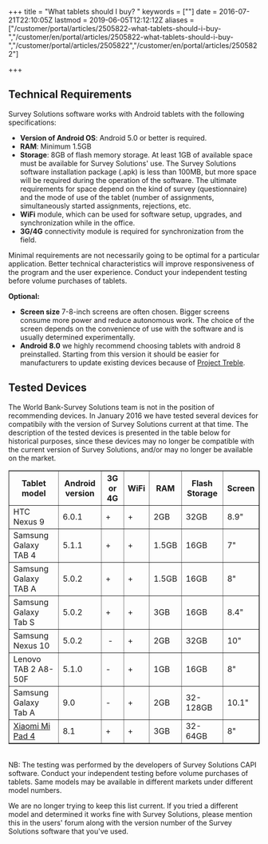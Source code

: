 ﻿+++
title = "What tablets should I buy? "
keywords = [""]
date = 2016-07-21T22:10:05Z
lastmod = 2019-06-05T12:12:12Z
aliases = ["/customer/portal/articles/2505822-what-tablets-should-i-buy-","/customer/en/portal/articles/2505822-what-tablets-should-i-buy-","/customer/portal/articles/2505822","/customer/en/portal/articles/2505822"]

+++

Technical Requirements
----------------------

Survey Solutions software works with Android tablets with the following
specifications:

- **Version of Android OS**: Android 5.0 or better is required.
- **RAM**: Minimum 1.5GB
- **Storage**: 8GB of flash memory storage. At least 1GB of available
space must be available for Survey Solutions' use. The Survey Solutions 
software installation package (.apk) is less than 100MB, but more space
will be required during the operation of the software. The ultimate 
requirements for space depend on the kind of survey (questionnaire) and 
the mode of use of the tablet (number of assignments, simultaneously 
started assignments, rejections, etc.
- **WiFi** module, which can be used for software setup, upgrades, and 
synchronization while in the office.
- **3G/4G** connectivity module is required for synchronization from 
the field.


Minimal requirements are not necessarily going to be optimal for a 
particular application. Better technical characteristics will improve
responsiveness of the program and the user experience. Conduct your 
independent testing before volume purchases of tablets.
  
  
**Optional:**

-   **Screen size** 7-8-inch screens are often chosen. Bigger screens
    consume more power and reduce autonomous work. The choice of the
    screen depends on the convenience of use with the software and is
    usually determined experimentally.
-   **Android 8.0** we highly recommend choosing tablets with android 8 preinstalled. Starting from this version it should be easier for manufacturers to update existing devices because of [Project Treble](https://android-developers.googleblog.com/2017/05/here-comes-treble-modular-base-for.html).

  Tested Devices
---------------

The World Bank-Survey Solutions team is not in the position of
recommending devices. In January 2016 we have tested several devices
for compatibily with the version of Survey Solutions current at that
time. The description of the tested devices is presented in the table
below for historical purposes, since these devices may no longer be
compatible with the current version of Survey Solutions, and/or may
no longer be available on the market.


<table border=1 align=center>
<thead>
<tr class="header">
<th>Tablet model</th>
<th>Android version</th>
<th>3G or 4G</th>
<th>WiFi</th>
<th>RAM</th>
<th>Flash Storage</th>
<th>Screen</th>
</tr>
</thead>
<tbody>
<tr class="even">
<td>HTC Nexus 9</td>
<td>6.0.1</td>
<td>+</td>
<td>+</td>
<td>2GB</td>
<td>32GB</td>
<td>8.9&quot;</td>
</tr>
<tr class="odd">
<td>Samsung Galaxy TAB 4</td>
<td>5.1.1</td>
<td>+</td>
<td>+</td>
<td>1.5GB</td>
<td>16GB</td>
<td>7&quot;</td>
</tr>
<tr class="even">
<td>Samsung Galaxy TAB A</td>
<td>5.0.2</td>
<td>+</td>
<td>+</td>
<td>1.5GB</td>
<td>16GB</td>
<td>8&quot;</td>
</tr>
<tr class="odd">
<td>Samsung Galaxy Tab S</td>
<td>5.0.2</td>
<td>+</td>
<td>+</td>
<td>3GB</td>
<td>16GB</td>
<td>8.4&quot;</td>
</tr>
<tr class="even">
<td>Samsung Nexus 10</td>
<td>5.0.2</td>
<td> -</td>
<td>+</td>
<td>2GB</td>
<td>32GB</td>
<td>10&quot;</td>
</tr>
<tr class="even">
<td>Lenovo TAB 2 A8-50F</td>
<td>5.1.0</td>
<td>-</td>
<td>+</td>
<td>1GB</td>
<td>16GB</td>
<td>8&quot;</td>
</tr>
<tr>
<td>Samsung Galaxy Tab A</td>
<td>9.0</td>
<td>-</td>
<td>+</td>
<td>2GB</td>
<td>32-128GB</td>
<td>10.1&quot;</td>
</tr>

<tr>
  <td><a href="https://www.gsmarena.com/xiaomi_mi_pad_4-9249.php" target="_blank">Xiaomi Mi Pad 4</a></td>
<td>8.1</td>
<td>+</td>
<td>+</td>
<td>3GB</td>
<td>32-64GB</td>
<td>8&quot;</td>
</tr>

</tbody>
</table>

<BR>
NB: The testing was performed by the developers of Survey Solutions CAPI
software. Conduct your independent testing before volume purchases of
tablets. Same models may be available in different markets under
different model numbers.


We are no longer trying to keep this list current. If you tried a different model
and determined it works fine with Survey Solutions, please mention this in the users' forum
along with the version number of the Survey Solutions software that
you've used.
